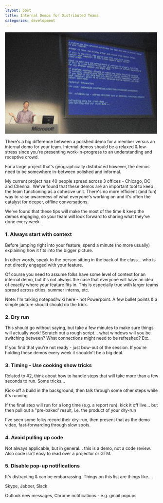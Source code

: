 ```yaml
---
layout: post
title: Internal Demos for Distributed Teams
categories: development
---
```


<img src="/images/bluescreen.jpg" alt="Bluescreen" width="500"/>

There's a big difference between a polished demo for a member versus an internal demo for your team.  Internal demos should be a relaxed & low-stress since you're presenting work-in-progress to an understanding and receptive crowd.

For a large project that's geographically distributed however, the demos need to be somewhere in-between polished and informal.  

My current project has 40 people spread across 3 offices - Chicago, DC and Chennai.   We've found that these demos are an important tool to keep the team functioning as a cohesive unit.  There's no more efficient (and fun) way to raise awareness of what everyone's working on and it's often the catalyst for deeper, offline conversations.

We've found that these tips will make the most of the time & keep the demos engaging, so your team will look forward to sharing what they've done every week.


### 1. Always start with context

Before jumping right into your feature, spend a minute (no more usually) explaining how it fits into the bigger picture.  

In other words, speak to the person sitting in the back of the class... who is not directly engaged with your feature.

Of course you need to assume folks have some level of context for an internal demo, but it's not always the case that everyone will have an idea of exactly where your feature fits in.  This is especially true with larger teams spread across cities, summer interns, etc.  

Note: I'm talking notepad/wiki here - not Powerpoint.  A few bullet points & a simple picture should should do the trick.


### 2. Dry run

This should go without saying, but take a few minutes to make sure things will actually work!  Scratch out a rough script... what windows will you be switching between? What connections might need to be refreshed? Etc.

If you find that you're not ready - just bow-out of the session.  If you're holding these demos every week it shouldn't be a big deal.


### 3. Timing - Use cooking show tricks

Related to #2, think about how to handle steps that will take more than a few seconds to run.  Some tricks...

Kick-off a build in the background, then talk through some other steps while it's running

If the final step will run for a long time (e.g. a report run), kick it off live... but then pull out a "pre-baked' result, i.e. the product of your dry-run

I've seen some folks record their dry-run, then present that as the demo video, fast-forwarding through slow spots.


### 4. Avoid pulling up code

Not always applicable, but in general... this is a demo, not a code review.  Also code isn't easy to read over a projector or GTM.


### 5. Disable pop-up notifications

It's distracting & can be embarrassing.  Things on this list are things like....

Skype, Jabber, Slack

Outlook new messages, Chrome notifications - e.g. gmail popups



